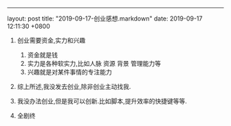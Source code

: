 ---
layout: post
title:  "2019-09-17-创业感想.markdown"
date:   2019-09-17 12:11:30 +0800

1. 创业需要资金,实力和兴趣

    1) 资金就是钱
    2) 实力是各种软实力,比如人脉 资源 背景 管理能力等
    3) 兴趣就是对某件事情的专注能力

2. 综上所述,我没发去创业,除非创业主动找我.

3. 我没办法创业,但是我可以创新.比如脚本,提升效率的快捷键等等.

4. 全剧终
 
 
    